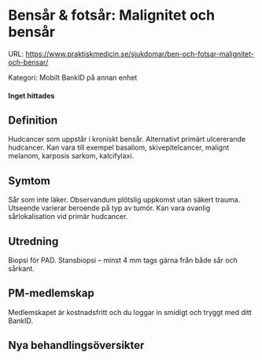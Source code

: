 # Bensår & fotsår: Malignitet och bensår

URL: https://www.praktiskmedicin.se/sjukdomar/ben-och-fotsar-malignitet-och-bensar/



Kategori: Mobilt BankID på annan enhet

#### Inget hittades

## Definition

Hudcancer som uppstår i kroniskt bensår. Alternativt primärt ulcererande hudcancer. Kan vara till exempel basaliom, skivepitelcancer, malignt melanom, karposis sarkom, kalcifylaxi.

## Symtom

Sår som inte läker. Observandum plötslig uppkomst utan säkert trauma. Utseende varierar beroende på typ av tumör. Kan vara ovanlig sårlokalisation vid primär hudcancer.

## Utredning

Biopsi för PAD. Stansbiopsi – minst 4 mm tags gärna från både sår och sårkant.

## PM-medlemskap

Medlemskapet är kostnadsfritt och du loggar in smidigt och tryggt med ditt BankID.

## Nya behandlingsöversikter

